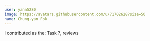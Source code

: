 ```yaml
---
user: yann5280
image: https://avatars.githubusercontent.com/u/71702628?size=50
name: Chung-yan Fok
---
```


I contributed as the: Task ?, reviews
